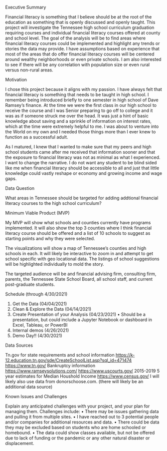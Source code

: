 Executive Summary

Financial literacy is something that I believe should be at the root of the education as something that is openly discussed and openly taught. This project will investigate the Tennessee high school curriculum graduation requiring courses and individual financial literacy courses offered at county and school level. The goal of the analysis will be to find areas where financial literacy courses could be implemented and highlight any trends or stories the data may provide. I have assumptions based on experience that most of the areas that do offer financial literacy courses will be centered around wealthy neighborhoods or even private schools. I am also interested to see if there will be any correlation with population size or even rural versus non-rural areas.

Motivation

I chose this project because it aligns with my passion. I have always felt that financial literacy is something that needs to be taught in high school. I remember being introduced briefly to one semester in high school of Dave Ramsey’s finance. At the time we were the first class in our high school to receive the course and I was Senior preparing to go off to college and it was as if someone struck me over the head. It was just a hint of basic knowledge about saving and a sprinkle of information on interest rates, which at the time were extremely helpful to me. I was about to venture into the World on my own and I needed those things more than I ever knew to function as a successful adult.  

As I matured, I knew that I wanted to make sure that my peers and high school students came after me received that information sooner and that the exposure to financial literacy was not as minimal as what I experienced. I want to change the narrative. I do not want any student to be blind sided like me when financial literacy should be accessible to all and just that little knowledge could vastly reshape or economy and growing income and wage gaps. 

Data Question

What areas in Tennessee should be targeted for adding addtional financial literacy courses to the high school curriculum?
 
Minimum Viable Product (MVP)

My MVP will show what schools and counties currently have programs implemented. It will also show the top 3 counties where I think financial literacy course should be offered and a list of 10 schools to suggest as starting points and why they were selected. 

The visualizations will show a map of Tennessee’s counties and high schools in each. It will likely be interactive to zoom in and attempt to get school specific with geo locational data. The listings of school suggestions will be highlighted individually to mold the story.

The targeted audience will be and financial advising firm, consulting firm, parents, the Tennessee State School Board, all school staff, and current post-graduate students.


Schedule (through 4/30/2021)

1.	Get the Data (04/04/2021)
2.	Clean & Explore the Data (04/14/2021)
3.	Create Presentation of your Analysis (04/23/2021)
•	Should be a presentation, but could include a Jupyter Notebook or dashboard in Excel, Tableau, or PowerBI
4.	Internal demos (4/26/2021)
5.	Demo Day!! (4/30/2021)
 
Data Sources

Tn.gov for state requirements and school information
https://k-12.education.tn.gov/sde/CreateSchoolList.asp?sql_id=471474 
https://www.tn.gov/
Bankruptcy information
https://www.ramseysolutions.com/
https://www.uscourts.gov/
2015-2019 5 year estimates for Median Houshold Income
https://www.census.gov/
I will likely also use data from donorschoose.com.
(there will likely be an additional data source)


Known Issues and Challenges

Explain any anticipated challenges with your project, and your plan for managing them. Challenges include:
•	There may be issues gathering data and pulling it from multiple sites.
•	I have reached out to 3 potential people and/or companies for additional resources and data. 
•	There could be data they may be excluded based on students who are home schooled or homebound. 
•	The data could show classes available, but not be offered due to lack of funding or the pandemic or any other natural disaster or displacement.
